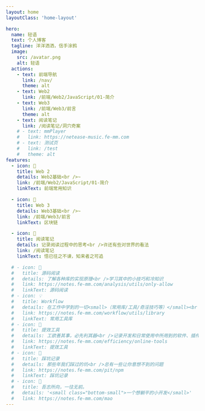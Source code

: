 ```yaml
---
layout: home
layoutClass: 'home-layout'

hero:
  name: 轻语
  text: 个人博客
  tagline: 洋洋洒洒，信手涂鸦
  image:
    src: /avatar.png
    alt: 轻语
  actions:
    - text: 前端导航
      link: /nav/
      theme: alt
    - text: Web2
      link: /前端/Web2/JavaScript/01-简介
    - text: Web3
      link: /前端/Web3/前言
      theme: alt
    - text: 阅读笔记
      link: /阅读笔记/洞穴奇案
    # - text: mmPlayer
    #   link: https://netease-music.fe-mm.com
    # - text: 测试页
    #   link: /test
    #   theme: alt
features:
  - icon: 📖
    title: Web 2
    details: Web2基础<br />~
    link: /前端/Web2/JavaScript/01-简介
    linkText: 前端常用知识

  - icon: 📖
    title: Web 3
    details: Web3基础<br />~
    link: /前端/Web3/前言
    linkText: 区块链

  - icon: 📘
    title: 阅读笔记
    details: 记录阅读过程中的思考<br />许还有些对世界的看法
    link: /阅读笔记
    linkText: 悟已往之不谏，知来者之可追

  # - icon: 📘
  #   title: 源码阅读
  #   details: 了解各种库的实现原理<br />学习其中的小技巧和冷知识
  #   link: https://notes.fe-mm.com/analysis/utils/only-allow
  #   linkText: 源码阅读
  # - icon: 💡
  #   title: Workflow
  #   details: 在工作中学到的一切<small>（常用库/工具/奇淫技巧等）</small><br />配合 CV 大法来更好的摸鱼
  #   link: https://notes.fe-mm.com/workflow/utils/library
  #   linkText: 常用工具库
  # - icon: 🧰
  #   title: 提效工具
  #   details: 工欲善其事，必先利其器<br />记录开发和日常使用中所用到的软件、插件、扩展等
  #   link: https://notes.fe-mm.com/efficiency/online-tools
  #   linkText: 提效工具
  # - icon: 🐞
  #   title: 踩坑记录
  #   details: 那些年我们踩过的坑<br />总有一些让你意想不到的问题
  #   link: https://notes.fe-mm.com/pit/npm
  #   linkText: 踩坑记录
  # - icon: 💯
  #   title: 吾志所向，一往无前。
  #   details: '<small class="bottom-small">一个想躺平的小开发</small>'
  #   link: https://notes.fe-mm.com/mao
---
```


<style>
@keyframes rotateForever {
  0% {
    transform: translate(-50%, -50%) rotate(0deg);  /* 初始状态 */
  }
  100% {
    transform: translate(-50%, -50%) rotate(666deg);  /* 结束时旋转666度 */
  }
}

.home-layout .image-src {
  animation: rotateForever 59s linear infinite;  /* 59秒，线性，循环播放 */
}

.home-layout .details small {
  opacity: 0.8;
}

.home-layout .bottom-small {
  display: block;
  margin-top: 2em;
  text-align: right;
}
</style>
